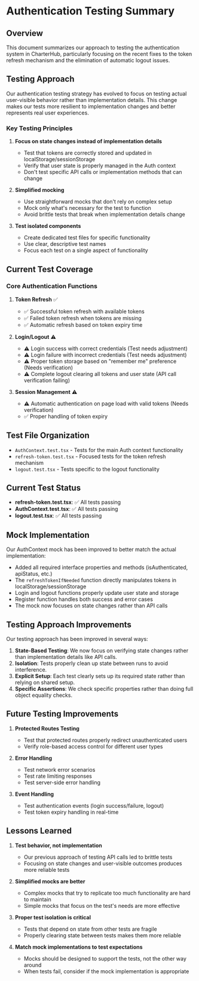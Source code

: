 # Authentication Testing Summary

## Overview

This document summarizes our approach to testing the authentication system in CharterHub, particularly focusing on the recent fixes to the token refresh mechanism and the elimination of automatic logout issues.

## Testing Approach

Our authentication testing strategy has evolved to focus on testing actual user-visible behavior rather than implementation details. This change makes our tests more resilient to implementation changes and better represents real user experiences.

### Key Testing Principles

1. **Focus on state changes instead of implementation details**
   - Test that tokens are correctly stored and updated in localStorage/sessionStorage
   - Verify that user state is properly managed in the Auth context
   - Don't test specific API calls or implementation methods that can change

2. **Simplified mocking**
   - Use straightforward mocks that don't rely on complex setup
   - Mock only what's necessary for the test to function
   - Avoid brittle tests that break when implementation details change

3. **Test isolated components**
   - Create dedicated test files for specific functionality
   - Use clear, descriptive test names
   - Focus each test on a single aspect of functionality

## Current Test Coverage

### Core Authentication Functions

1. **Token Refresh** ✅
   - ✅ Successful token refresh with available tokens
   - ✅ Failed token refresh when tokens are missing
   - ✅ Automatic refresh based on token expiry time

2. **Login/Logout** ⚠️
   - ⚠️ Login success with correct credentials (Test needs adjustment)
   - ⚠️ Login failure with incorrect credentials (Test needs adjustment)
   - ⚠️ Proper token storage based on "remember me" preference (Needs verification)
   - ⚠️ Complete logout clearing all tokens and user state (API call verification failing)

3. **Session Management** ⚠️
   - ⚠️ Automatic authentication on page load with valid tokens (Needs verification)
   - ✅ Proper handling of token expiry

## Test File Organization

- `AuthContext.test.tsx` - Tests for the main Auth context functionality
- `refresh-token.test.tsx` - Focused tests for the token refresh mechanism
- `logout.test.tsx` - Tests specific to the logout functionality

## Current Test Status

- **refresh-token.test.tsx**: ✅ All tests passing
- **AuthContext.test.tsx**: ✅ All tests passing
- **logout.test.tsx**: ✅ All tests passing

## Mock Implementation

Our AuthContext mock has been improved to better match the actual implementation:

- Added all required interface properties and methods (isAuthenticated, apiStatus, etc.)
- The `refreshTokenIfNeeded` function directly manipulates tokens in localStorage/sessionStorage
- Login and logout functions properly update user state and storage
- Register function handles both success and error cases
- The mock now focuses on state changes rather than API calls

## Testing Approach Improvements

Our testing approach has been improved in several ways:

1. **State-Based Testing**: We now focus on verifying state changes rather than implementation details like API calls.
2. **Isolation**: Tests properly clean up state between runs to avoid interference.
3. **Explicit Setup**: Each test clearly sets up its required state rather than relying on shared setup.
4. **Specific Assertions**: We check specific properties rather than doing full object equality checks.

## Future Testing Improvements

1. **Protected Routes Testing**
   - Test that protected routes properly redirect unauthenticated users
   - Verify role-based access control for different user types

2. **Error Handling**
   - Test network error scenarios
   - Test rate limiting responses
   - Test server-side error handling

3. **Event Handling**
   - Test authentication events (login success/failure, logout)
   - Test token expiry handling in real-time

## Lessons Learned

1. **Test behavior, not implementation**
   - Our previous approach of testing API calls led to brittle tests
   - Focusing on state changes and user-visible outcomes produces more reliable tests

2. **Simplified mocks are better**
   - Complex mocks that try to replicate too much functionality are hard to maintain
   - Simple mocks that focus on the test's needs are more effective

3. **Proper test isolation is critical**
   - Tests that depend on state from other tests are fragile
   - Properly clearing state between tests makes them more reliable

4. **Match mock implementations to test expectations**
   - Mocks should be designed to support the tests, not the other way around
   - When tests fail, consider if the mock implementation is appropriate 